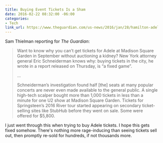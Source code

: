 ```yaml
---
title: Buying Event Tickets Is a Sham
date: 2016-02-22 08:32:00 -06:00
categories:
- Tech
link_url: https://www.theguardian.com/us-news/2016/jan/28/hamilton-adele-tickets-new-york-fixed-game
---
```


Sam Thielman reporting for *The Guardian*:

> Want to know why you can’t get tickets for Adele at Madison Square Garden in September without auctioning a kidney? New York attorney general Eric Schneiderman knows why: buying tickets in the city, he wrote in a report released on Thursday, is “a fixed game”.
>
> …
>
> Schneiderman’s investigation found half [the] seats at many popular concerts are never even made available to the general public. A single high-tech scalper bought more than 1,000 tickets in less than a minute for one U2 show at Madison Square Garden. Tickets for Springsteen’s 2016 River tour started appearing on secondary ticket-selling sites like StubHub before they went on sale. Some were offered for $5,800.

I just went through this when trying to buy Adele tickets. I hope this gets fixed somehow. There's nothing more rage-inducing than seeing tickets sell out, then promptly re-sold for hundreds, if not thousands more.
